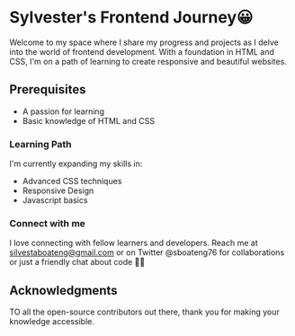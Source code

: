 
# Sylvester's Frontend Journey😀

Welcome to my space where I share my progress and projects as I delve into the world of frontend development. With a foundation in HTML and CSS, I'm on a path of learning to create responsive and beautiful websites.

## Prerequisites

- A passion for learning
- Basic knowledge of HTML and CSS

### Learning Path

I'm currently expanding my skills in:
- Advanced CSS techniques
- Responsive Design
- Javascript basics

### Connect with me

I love connecting with fellow learners and developers. Reach me at silvestaboateng@gmail.com or on Twitter @sboateng76 for collaborations or just a friendly chat about code 👨‍💻

## Acknowledgments

TO all the open-source contributors out there, thank you for making your knowledge accessible.








